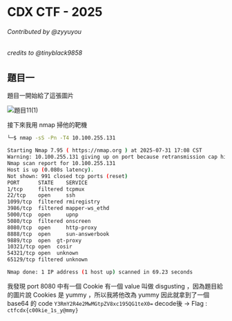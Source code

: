 # CDX CTF - 2025
###### Contributed by @zyyuyou
###### credits to @tinyblack9858

## 題目一


題目一開始給了這張圖片

![題目11(1)](image/題目一(1).png)

接下來我用 nmap 掃他的靶機

```bash
└─$ nmap -sS -Pn -T4 10.100.255.131

Starting Nmap 7.95 ( https://nmap.org ) at 2025-07-31 17:08 CST
Warning: 10.100.255.131 giving up on port because retransmission cap hit (6).
Nmap scan report for 10.100.255.131
Host is up (0.080s latency).
Not shown: 991 closed tcp ports (reset)
PORT      STATE    SERVICE
1/tcp     filtered tcpmux
22/tcp    open     ssh
1099/tcp  filtered rmiregistry
3986/tcp  filtered mapper-ws_ethd
5000/tcp  open     upnp
5080/tcp  filtered onscreen
8080/tcp  open     http-proxy
8888/tcp  open     sun-answerbook
9889/tcp  open  gt-proxy
10321/tcp open  cosir
54321/tcp open  unknown
65129/tcp filtered unknown

Nmap done: 1 IP address (1 host up) scanned in 69.23 seconds
```

我發現 port 8080 中有一個 Cookie 有一個 value 叫做 disgusting ，因為題目給的圖片說 Cookies 是 yummy ，所以我將他改為 yummy
因此就拿到了一個 base64 的 code `Y3RmY2R4e2MwMGtpZV8xc195QG1teX0=`
decode後 -> Flag : `ctfcdx{c00kie_1s_y@mmy}`